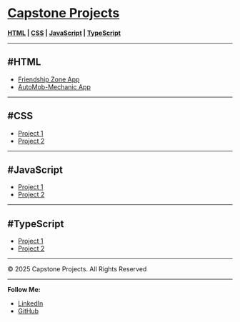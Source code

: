 # [Capstone Projects](https://capstone-projects.netlify.app)

**[HTML](#html) | [CSS](#css) | [JavaScript](#js) | [TypeScript](#ts)**

---

## #HTML  
- [Friendship Zone App](https://capstone-projects.netlify.app/01_friendshipzone/homepage)  
- [AutoMob-Mechanic App](https://capstone-projects.netlify.app/02_automob_mechanicapp/home)

---

## #CSS  
- [Project 1](project-1.html)  
- [Project 2](project-2.html)

---

## #JavaScript  
- [Project 1](project-1.html)  
- [Project 2](project-2.html)

---

## #TypeScript  
- [Project 1](project-1.html)  
- [Project 2](project-2.html)

---

© 2025 Capstone Projects. All Rights Reserved

---

**Follow Me:**  
- [LinkedIn](https://www.linkedin.com/in/sonalisahu246/)  
- [GitHub](https://github.com/SonaliSahu10085/)
